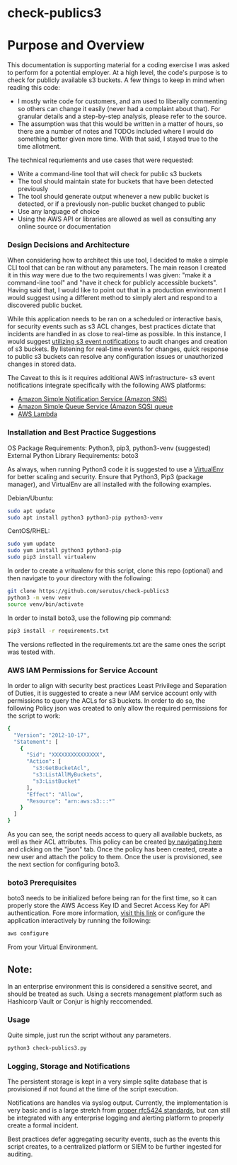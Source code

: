 # check-publics3

# Purpose and Overview

This documentation is supporting material for a coding exercise I was asked to perform for a potential employer. At a high level, the code's purpose is to check for publicly available s3 buckets. A few things to keep in mind when reading this code:
  - I mostly write code for customers, and am used to liberally commenting so others can change it easily (never had a complaint about that). For granular details and a step-by-step analysis, please refer to the source.
  - The assumption was that this would be written in a matter of hours, so there are a number of notes and TODOs included where I would do something better given more time. With that said, I stayed true to the time allotment. 


The technical requriements and use cases that were requested:
  - Write a command-line tool that will check for public s3 buckets
  - The tool should maintain state for buckets that have been detected previously
  - The tool should generate output whenever a new public bucket is detected, or if a previously non-public bucket changed to public
  - Use any language of choice
  - Using the AWS API or libraries are allowed as well as consulting any online source or documentation

### Design Decisions and Architecture
When considering how to architect this use tool, I decided to make a simple CLI tool that can be ran without any parameters. The main reason I created it in this way were due to the two requirements I was given: "make it a command-line tool" and "have it check for publicly accessible buckets". Having said that, I would like to point out that in a production environment I would suggest using a different method to simply alert and respond to a discovered public bucket.

While this application needs to be ran on a scheduled or interactive basis, for security events such as s3 ACL changes, best practices dictate that incidents are handled in as close to real-time as possible. In this instance, I would suggest [utilizing s3 event notifications](https://docs.aws.amazon.com/AmazonS3/latest/dev/NotificationHowTo.html) to audit changes and creation of s3 buckets. By listening for real-time events for changes, quick response to public s3 buckets can resolve any configuration issues or unauthorized changes in stored data.

The Caveat to this is it requires additional AWS infrastructure- s3 event notifications integrate specifically with the following AWS platforms:
  - [Amazon Simple Notification Service (Amazon SNS) ](https://aws.amazon.com/sns/)
  - [Amazon Simple Queue Service (Amazon SQS) queue](https://aws.amazon.com/sqs/)
  - [AWS Lambda](https://docs.aws.amazon.com/lambda/latest/dg/with-s3.html)

### Installation and Best Practice Suggestions
OS Package Requirements: Python3, pip3, python3-venv (suggested)
External Python Library Requirements: boto3

As always, when running Python3 code it is suggested to use a [VirtualEnv](https://docs.python.org/3/tutorial/venv.html) for better scaling and security. Ensure that Python3, Pip3 (package manager), and VirtualEnv are all installed with the following examples.

Debian/Ubuntu:
```sh
sudo apt update
sudo apt install python3 python3-pip python3-venv
```

CentOS/RHEL:
```sh
sudo yum update
sudo yum install python3 python3-pip
sudo pip3 install virtualenv
```

In order to create a vritualenv for this script, clone this repo (optional) and then navigate to your directory with the following:

```sh
git clone https://github.com/seru1us/check-publics3
python3 -m venv venv
source venv/bin/activate
```
In order to install boto3, use the following pip command:

```sh
pip3 install -r requirements.txt
```

The versions reflected in the requirements.txt are the same ones the script was tested with.

### AWS IAM Permissions for Service Account
In order to align with security best practices Least Privilege and Separation of Duties, it is suggested to create a new IAM service account only with permissions to query the ACLs for s3 buckets. In order to do so, the following Policy json was created to only allow the required permissions for the script to work:

```sh
{
  "Version": "2012-10-17",
  "Statement": [
    {
      "Sid": "XXXXXXXXXXXXXXX",
      "Action": [
        "s3:GetBucketAcl",
        "s3:ListAllMyBuckets",
        "s3:ListBucket"
      ],
      "Effect": "Allow",
      "Resource": "arn:aws:s3:::*"
    }
  ]
}
```

As you can see, the script needs access to query all available buckets, as well as their ACL attributes. This policy can be created [by navigating here](https://console.aws.amazon.com/iam/home?region=us-east-2#/policies$new) and clicking on the "json" tab. Once the policy has been created, create a new user and attach the policy to them. Once the user is provisioned, see the next section for configuring boto3.

### boto3 Prerequisites 
boto3 needs to be initialized before being ran for the first time, so it can properly store the AWS Access Key ID and Secret Access Key for API authentication. Fore more information, [visit this link](https://boto3.amazonaws.com/v1/documentation/api/latest/guide/configuration.html) or configure the application interactively by running the following:

```sh
aws configure
```

From your Virtual Environment.

## Note: 
In an enterprise environment this is considered a sensitive secret, and should be treated as such. Using a secrets management platform such as Hashicorp Vault or Conjur is highly reccomended. 

### Usage
Quite simple, just run the script without any parameters. 

```sh
python3 check-publics3.py
```

### Logging, Storage and Notifications
The persistent storage is kept in a very simple sqlite database that is provisioned if not found at the time of the script execution. 

Notifications are handles via syslog output. Currently, the implementation is very basic and is a large stretch from [proper rfc5424 standards](https://tools.ietf.org/html/rfc5424), but can still be integrated with any enterprise logging and alerting platform to properly create a formal incident. 

Best practices defer aggregating security events, such as the events this script creates, to a centralized platform or SIEM to be further ingested for auditing. 

